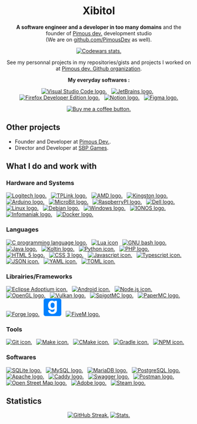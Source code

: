 <div align="center">

# Xibitol
**A software engineer and a developer in too many domains** and the founder of [Pimous dev.](https://www.pimous.dev) development studio<br>(We are on [github.com/PimousDev](https://www.github.com/PimousDev) as well).

<a href="https://www.codewars.com/users/Xibitol"><img src="https://www.codewars.com/users/Xibitol/badges/micro" alt="Codewars stats." height="25px"></a>

See my personnal projects in my repositories/gists and projects I worked on at [Pimous dev. Github organization](https://www.github.com/PimousDev).

**My everyday softwares :**

<a href="https://code.visualstudio.com"><img src="https://upload.wikimedia.org/wikipedia/commons/9/9a/Visual_Studio_Code_1.35_icon.svg" height="48" width="48" alt="Visual Studio Code logo."/></a>&nbsp;&nbsp;
<a href="https://www.jetbrains.com/"><img src="https://www.jetbrains.com/icon.svg" height="48" width="48" alt="JetBrains logo."/></a>&nbsp;&nbsp;
<a href="https://www.mozilla.org/fr/firefox/developer/"><img src="https://www.mozilla.org/media/protocol/img/logos/firefox/browser/developer/logo.41d42822c8fb.svg" height="48" width="48" alt="Firefox Developer Edition logo."/></a>&nbsp;&nbsp;
<a href="https://notion.so"><img src="https://cdn.simpleicons.org/notion" height="48" width="48" alt="Notion logo."/></a>&nbsp;&nbsp;
<a href="https://www.figma.com"><img src="https://cdn.simpleicons.org/figma" height="48" width="48" alt="Figma logo."/></a>

<a href="https://www.buymeacoffee.com/Xibitol"><img src="https://img.buymeacoffee.com/button-api?text=Buy+me+a+byte&slug=Xibitol&button_colour=ff9800&font_colour=000000&font_family=Lato&outline_colour=000000&coffee_colour=FFDD00" height="40px" alt="Buy me a coffee button."/></a>
</div>

## Other projects
- Founder and Developer at [Pimous Dev.](https://www.pimous.dev).
- Director and Developer at [SBP Games](https://www.sbpgames.fr).


## What I do and work with
### Hardware and Systems
<a href="https://www.logitech.com"><img src="https://cdn.simpleicons.org/logitech" height="48" width="48" alt="Logitech logo."/></a>&nbsp;&nbsp;
<a href="https://www.tplink.com"><img src="https://cdn.simpleicons.org/tplink" height="48" width="48" alt="TPLink logo."/></a>&nbsp;&nbsp;
<a href="https://www.amd.com"><img src="https://cdn.simpleicons.org/amd" height="48" width="48" alt="AMD logo."/></a>&nbsp;&nbsp;
<a href="https://www.kingston.com"><img src="https://cdn.simpleicons.org/kingstontechnology" height="48" width="48" alt="Kingston logo."/></a>&nbsp;&nbsp;
<a href="https://www.arduino.cc"><img src="https://cdn.simpleicons.org/arduino" height="48" width="48" alt="Arduino logo."/></a>&nbsp;&nbsp;
<a href="https://makecode.microbit.org"><img src="https://cdn.simpleicons.org/microbit" height="48" width="48" alt="MicroBit logo."/></a>&nbsp;&nbsp;
<a href="https://www.raspberrypi.com"><img src="https://cdn.simpleicons.org/raspberrypi" height="48" width="48" alt="RaspberryPI logo."/></a>&nbsp;&nbsp;
<a href="https://www.dell.com"><img src="https://cdn.simpleicons.org/dell" height="48" width="48" alt="Dell logo."/></a>&nbsp;&nbsp;
<a href="https://www.linux.org"><img src="https://cdn.simpleicons.org/linux" height="48" width="48" alt="Linux logo."/></a>&nbsp;&nbsp;
<a href="https://www.debian.org"><img src="https://cdn.simpleicons.org/debian" height="48" width="48" alt="Debian logo."/></a>&nbsp;&nbsp;
<a href="https://www.microsoft.com/fr-fr/windows"><img src="https://upload.wikimedia.org/wikipedia/commons/8/87/Windows_logo_-_2021.svg" height="48" width="48" alt="Windows logo."/></a>&nbsp;&nbsp;
<a href="https://www.ionos.com"><img src="https://cdn.simpleicons.org/ionos" height="48" width="48" alt="IONOS logo."/></a>&nbsp;&nbsp;
<a href="https://www.infomaniak.com"><img src="https://cdn.simpleicons.org/infomaniak" height="48" width="48" alt="Infomaniak logo."/></a>&nbsp;&nbsp;
<a href="https://www.docker.com"><img src="https://cdn.simpleicons.org/docker" height="48" width="48" alt="Docker logo."/></a>&nbsp;&nbsp;

### Languages
<a href="https://www.open-std.org/jtc1/sc22/wg14"><img src="https://cdn.simpleicons.org/c" height="48" width="48" alt="C programming language logo."/></a>&nbsp;&nbsp;
<a href="https://www.lua.org"><img src="https://cdn.simpleicons.org/lua" height="48" width="48" alt="Lua icon"/></a>&nbsp;&nbsp;
<a href="https://www.gnu.org/software/bash"><img src="https://cdn.simpleicons.org/gnubash" height="48" width="48" alt="GNU bash logo."/></a>&nbsp;&nbsp;
<a href="https://www.dev.java"><img src="https://cdn.simpleicons.org/openjdk" height="48" width="48" alt="Java logo."/></a>&nbsp;&nbsp;
<a href="https://www.kotlinlang.org/"><img src="https://www.kotlinlang.org/assets/images/favicon.svg" height="48" width="48" alt="Koltin logo."/></a>&nbsp;&nbsp;
<a href="https://www.python.org"><img src="https://cdn.simpleicons.org/python" height="48" width="48" alt="Python icon."/></a>&nbsp;&nbsp;
<a href="https://www.php.net"><img src="https://cdn.simpleicons.org/php" height="48" width="48" alt="PHP logo."/></a>&nbsp;&nbsp;
<a href="https://developer.mozilla.org/fr/docs/Web/HTML"><img src="https://cdn.simpleicons.org/html5" height="48" width="48" alt="HTML 5 logo."/></a>&nbsp;&nbsp;
<a href="https://developer.mozilla.org/fr/docs/Web/CSS"><img src="https://cdn.simpleicons.org/css3" height="48" width="48" alt="CSS 3 logo."/></a>&nbsp;&nbsp;
<a href="https://developer.mozilla.org/fr/docs/Web/JavaScript"><img src="https://cdn.simpleicons.org/javascript" height="48" width="48" alt="Javascript icon."/></a>&nbsp;&nbsp;
<a href="https://www.typescriptlang.org"><img src="https://cdn.simpleicons.org/typescript" height="48" width="48" alt="Typescript icon."/></a>&nbsp;&nbsp;
<a href="https://www.json.org"><img src="https://cdn.simpleicons.org/json" height="48" width="48" alt="JSON icon."/></a>&nbsp;&nbsp;
<a href="https://www.yaml.org"><img src="https://cdn.simpleicons.org/yaml" height="48" width="48" alt="YAML icon."/></a>&nbsp;&nbsp;
<a href="https://www.toml.io"><img src="https://cdn.simpleicons.org/toml" height="48" width="48" alt="TOML icon."/></a>&nbsp;&nbsp;

### Librairies/Frameworks
<a href="https://www.adoptium.net/"><img src="https://cdn.simpleicons.org/eclipseadoptium" height="48" width="48" alt="Eclipse Adoptium icon."/></a>&nbsp;&nbsp;
<a href="https://developer.android.com/"><img src="https://cdn.simpleicons.org/android" height="48" width="48" alt="Android icon."/></a>&nbsp;&nbsp;
<a href="https://www.nodejs.org"><img src="https://cdn.simpleicons.org/node.js" height="48" width="48" alt="Node.js icon."/></a>&nbsp;&nbsp;
<a href="https://www.opengl.org"><img src="https://cdn.simpleicons.org/opengl" height="48" width="48" alt="OpenGL logo."/></a>&nbsp;&nbsp;
<a href="https://www.vulkan.org"><img src="https://cdn.simpleicons.org/vulkan" height="48" width="48" alt="Vulkan logo."/></a>&nbsp;&nbsp;
<a href="https://www.spigotmc.org"><img src="https://cdn.simpleicons.org/spigotmc" height="48" width="48" alt="SpigotMC logo."/></a>&nbsp;&nbsp;
<a href="https://www.papermc.io"><img src="https://www.papermc.io/assets/logo/256x.png" height="48" width="48" alt="PaperMC logo."/></a>&nbsp;&nbsp;
<a href="https://www.minecraftforge.net"><img src="https://avatars.githubusercontent.com/u/1390178?s=200&v=4" height="48" width="48" alt="Forge logo."/></a>&nbsp;&nbsp;
<a href="https://gmod.facepunch.com"><img src="https://raw.githubusercontent.com/PrikolMen/gmod_icons/main/logo.svg" height="48" width="48" alt="Garry's Mod logo."/></a>&nbsp;&nbsp;
<a href="https://www.fivem.net"><img src="https://cdn.simpleicons.org/fivem" height="48" width="48" alt="FiveM logo."/></a>&nbsp;&nbsp;

### Tools
<a href="https://www.git-scm.org"><img src="https://cdn.simpleicons.org/git" height="48" width="48" alt="Git icon."/></a>&nbsp;&nbsp;
<a href="https://www.gnu.org/software/make"><img src="https://cdn.simpleicons.org/make" height="48" width="48" alt="Make icon."/></a>&nbsp;&nbsp;
<a href="https://cmake.org/"><img src="https://cdn.simpleicons.org/cmake" height="48" width="48" alt="CMake icon."/></a>&nbsp;&nbsp;
<a href="https://www.gradle.org"><img src="https://cdn.simpleicons.org/gradle" height="48" width="48" alt="Gradle icon."/></a>&nbsp;&nbsp;
<a href="https://www.npmjs.com"><img src="https://cdn.simpleicons.org/npm" height="48" width="48" alt="NPM icon."/></a>&nbsp;&nbsp;

### Softwares
<a href="https://www.sqlite.org"><img src="https://cdn.simpleicons.org/sqlite" height="48" width="48" alt="SQLite logo."/></a>&nbsp;&nbsp;
<a href="https://www.mysql.com"><img src="https://cdn.simpleicons.org/mysql" height="48" width="48" alt="MySQL logo."/></a>&nbsp;&nbsp;
<a href="https://www.mariadb.org"><img src="https://cdn.simpleicons.org/mariadb" height="48" width="48" alt="MariaDB logo."/></a>&nbsp;&nbsp;
<a href="https://www.postgresql.org"><img src="https://cdn.simpleicons.org/postgresql" height="48" width="48" alt="PostgreSQL logo."/></a>&nbsp;&nbsp;
<a href="https://www.apache.org"><img src="https://cdn.simpleicons.org/apache" height="48" width="48" alt="Apache logo."/></a>&nbsp;&nbsp;
<a href="https://www.caddyserver.com"><img src="https://cdn.simpleicons.org/caddy" height="48" width="48" alt="Caddy logo."/></a>&nbsp;&nbsp;
<a href="https://www.swagger.io"><img src="https://cdn.simpleicons.org/swagger" height="48" width="48" alt="Swagger logo."/></a>&nbsp;&nbsp;
<a href="https://www.postman.com"><img src="https://cdn.simpleicons.org/postman" height="48" width="48" alt="Postman logo."/></a>&nbsp;&nbsp;
<a href="https://www.openstreetmap.org"><img src="https://cdn.simpleicons.org/openstreetmap" height="48" width="48" alt="Open Street Map logo."/></a>&nbsp;&nbsp;
<a href="https://www.adobe.com"><img src="https://www.adobe.com/homepage/img/favicons/favicon-180.png" height="48" width="48" alt="Adobe logo."/></a>&nbsp;&nbsp;
<a href="https://www.steam.com"><img src="https://cdn.simpleicons.org/steam" height="48" width="48" alt="Steam logo."/></a>&nbsp;&nbsp;

## Statistics
<div align="center">
	<a href="https://git.io/streak-stats"><img src="https://streak-stats.demolab.com?user=Xibitol&mode=weekly&hide_current_streak=true&hide_longest_streak=true&card_width=192&theme=gruvbox-duo&background=ffffff&border=e4e2e2" alt="GitHub Streak."/></a>
	<a href="https://github.com/anuraghazra/github-readme-stats"><img src="https://github-readme-stats.vercel.app/api?username=Xibitol&hide=prs&show=prs_merged&show_icons=true&card_width=448&theme=gruvbox&bg_color=ffffff" alt="Stats."/></a>
</div>
